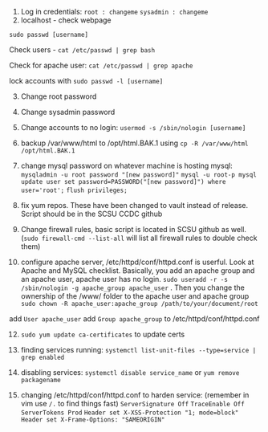 1. Log in credentials: `root : changeme`
                       `sysadmin : changeme`
2. localhost - check webpage

`sudo passwd [username]`

Check users - `cat /etc/passwd | grep bash`

Check for apache user: `cat /etc/passwd | grep apache`

lock accounts with `sudo passwd -l [username]`

3. Change root password 

4. Change sysadmin password

5. Change accounts to no login: `usermod -s /sbin/nologin [username]`

6. backup /var/www/html to /opt/html.BAK.1 using `cp -R /var/www/html /opt/html.BAK.1`

7. change mysql password on whatever machine is hosting mysql: `mysqladmin -u root password "[new password]"`
                                                              `mysql -u root-p mysql`
                                                              `update user set password=PASSWORD("[new password]") where user='root';`
                                                              `flush privileges;`
8. fix yum repos. These have been changed to vault instead of release. Script should be in the SCSU CCDC github

9. Change firewall rules, basic script is located in SCSU github as well. (`sudo firewall-cmd --list-all` will list all firewall rules to double check them)

10. configure apache server, /etc/httpd/conf/httpd.conf is userful. Look at Apache and MySQL checklist.
 Basically, you add an apache group and an apache user, apache user has no login. `sudo useradd -r -s /sbin/nologin -g apache_group apache_user` . Then you change the ownership of the /www/ folder to the apache user and apache group
  `sudo chown -R apache_user:apache_group /path/to/your/document/root`

 add `User apache_user`
 add `Group apache_group`
 to /etc/httpd/conf/httpd.conf

12. `sudo yum update ca-certificates` to update certs

13. finding services running: `systemctl list-unit-files --type=service | grep enabled`

14. disabling services: `systemctl disable service_name` or `yum remove packagename`

15. changing /etc/httpd/conf/httpd.conf to harden service: (remember in vim use `/.` to find things fast)
    `ServerSignature Off`
    `TraceEnable Off`
    `ServerTokens Prod`
    `Header set X-XSS-Protection "1; mode=block"`
    `Header set X-Frame-Options: "SAMEORIGIN"`
